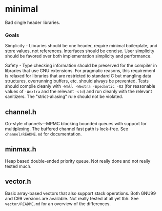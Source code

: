 # minimal
Bad single header libraries.

### Goals
Simplicity - Libraries should be one header, require minimal boilerplate, and
store values, not references. Interfaces should be concise. User simplicity
should be favored over both implementation simplicity and performance.

Safety - Type checking information should be preserved for the compiler in
libraries that use GNU extensions. For pragmatic reasons, this requirement is
relaxed for libraries that are restricted to standard C but mangling data
structures, overrunning buffers, etc. should always be prevented. Tests should
compile cleanly with `-Wall -Wextra -Wpedantic -O2` (for reasonable values of
`-Wextra` and the relevant `-std`) and run cleanly with the relevant
sanitizers. The "strict-aliasing" rule should not be violated.

## channel.h
Go-style channels—MPMC blocking bounded queues with support for multiplexing.
The buffered channel fast path is lock-free. See `channel/README.md` for
documentation.

## minmax.h
Heap based double-ended priority queue. Not really done and not really tested
much.

## vector.h
Basic array-based vectors that also support stack operations. Both GNU99 and
C99 versions are available. Not really tested at all yet tbh. See
`vector/README.md` for an overview of the differences.
